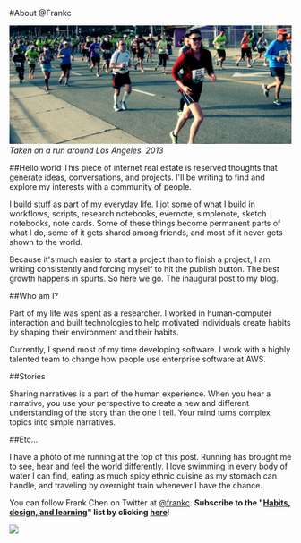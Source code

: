 #About @Frankc

![Taken on a run around Los Angeles. 2013](run.jpg "Running")  
*Taken on a run around Los Angeles. 2013*

##Hello world
This piece of internet real estate is reserved thoughts that generate ideas, conversations, and projects. I'll be writing to find and explore my interests with a community of people.

I build stuff as part of my everyday life. I jot some of what I build in workflows, scripts, research notebooks, evernote, simplenote, sketch notebooks, note cards. Some of these things become permanent parts of what I do, some of it gets shared among friends, and most of it never gets shown to the world.

Because it's much easier to start a project than to finish a project, I am writing consistently and forcing myself to hit the publish button. The best growth happens in spurts. So here we go. The inaugural post to my blog.

##Who am I?

Part of my life was spent as a researcher. I worked in human-computer interaction and built technologies to help motivated individuals create habits by shaping their environment and their habits.

Currently, I spend most of my time developing software. I work with a highly talented team to change how people use enterprise software at AWS.

##Stories

Sharing narratives is a part of the human experience. When you hear a narrative, you use your perspective to create a new and different understanding of the story than the one I tell. Your mind turns complex topics into simple narratives.

##Etc…

I have a photo of me running at the top of this post. Running has brought me to see, hear and feel the world differently. I love swimming in every body of water I can find, eating as much spicy ethnic cuisine as my stomach can handle, and traveling by overnight train whenever I have the chance.

You can follow Frank Chen on Twitter at [@frankc](https://twitter.com/frankc). **Subscribe to the "[Habits, design, and learning](https://tinyletter.com/frankc)" list by clicking [here](https://tinyletter.com/frankc)**!


![](https://ga-beacon.appspot.com/UA-36961797-1/sheets/hello-world)
